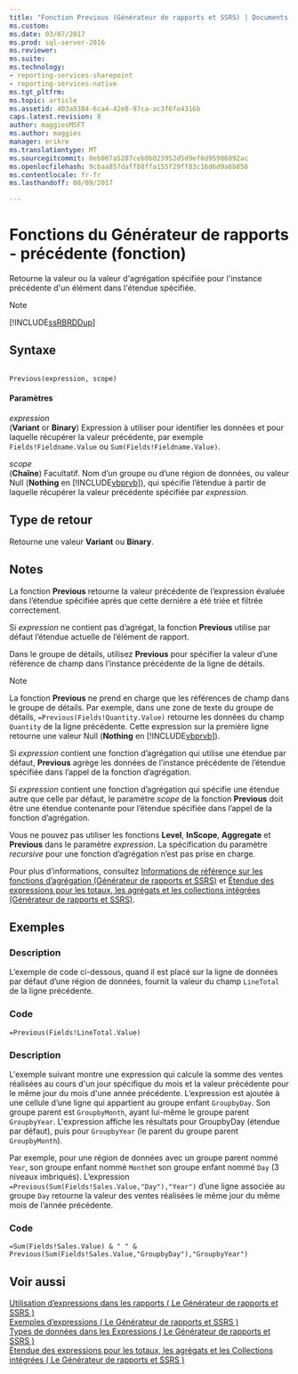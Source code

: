```yaml
---
title: "Fonction Previous (Générateur de rapports et SSRS) | Documents Microsoft"
ms.custom: 
ms.date: 03/07/2017
ms.prod: sql-server-2016
ms.reviewer: 
ms.suite: 
ms.technology:
- reporting-services-sharepoint
- reporting-services-native
ms.tgt_pltfrm: 
ms.topic: article
ms.assetid: 403a9384-6ca4-42e8-97ca-ac3f6fe4316b
caps.latest.revision: 8
author: maggiesMSFT
ms.author: maggies
manager: erikre
ms.translationtype: MT
ms.sourcegitcommit: 0eb007a5207ceb0b023952d5d9ef6d95986092ac
ms.openlocfilehash: 9cbaa857daff88ffa155f29ff83c16d6d9a6b856
ms.contentlocale: fr-fr
ms.lasthandoff: 08/09/2017

---
```

# <a name="report-builder-functions---previous-function"></a>Fonctions du Générateur de rapports - précédente (fonction)
  Retourne la valeur ou la valeur d'agrégation spécifiée pour l'instance précédente d'un élément dans l'étendue spécifiée.  
  
> [!NOTE]  
>  [!INCLUDE[ssRBRDDup](../../includes/ssrbrddup-md.md)]  
  
## <a name="syntax"></a>Syntaxe  
  
```  
  
Previous(expression, scope)  
```  
  
#### <a name="parameters"></a>Paramètres  
 *expression*  
 (**Variant** or **Binary**) Expression à utiliser pour identifier les données et pour laquelle récupérer la valeur précédente, par exemple `Fields!Fieldname.Value` ou `Sum(Fields!Fieldname.Value)`.  
  
 *scope*  
 (**Chaîne**) Facultatif. Nom d’un groupe ou d’une région de données, ou valeur Null (**Nothing** en [!INCLUDE[vbprvb](../../includes/vbprvb-md.md)]), qui spécifie l’étendue à partir de laquelle récupérer la valeur précédente spécifiée par *expression*.  
  
## <a name="return-type"></a>Type de retour  
 Retourne une valeur **Variant** ou **Binary**.  
  
## <a name="remarks"></a>Notes  
 La fonction **Previous** retourne la valeur précédente de l’expression évaluée dans l’étendue spécifiée après que cette dernière a été triée et filtrée correctement.  
  
 Si *expression* ne contient pas d’agrégat, la fonction **Previous** utilise par défaut l’étendue actuelle de l’élément de rapport.  
  
 Dans le groupe de détails, utilisez **Previous** pour spécifier la valeur d’une référence de champ dans l’instance précédente de la ligne de détails.  
  
> [!NOTE]  
>  La fonction **Previous** ne prend en charge que les références de champ dans le groupe de détails. Par exemple, dans une zone de texte du groupe de détails, `=Previous(Fields!Quantity.Value)` retourne les données du champ `Quantity` de la ligne précédente. Cette expression sur la première ligne retourne une valeur Null (**Nothing** en [!INCLUDE[vbprvb](../../includes/vbprvb-md.md)]).  
  
 Si *expression* contient une fonction d’agrégation qui utilise une étendue par défaut, **Previous** agrège les données de l’instance précédente de l’étendue spécifiée dans l’appel de la fonction d’agrégation.  
  
 Si *expression* contient une fonction d’agrégation qui spécifie une étendue autre que celle par défaut, le paramètre *scope* de la fonction **Previous** doit être une étendue contenante pour l’étendue spécifiée dans l’appel de la fonction d’agrégation.  
  
 Vous ne pouvez pas utiliser les fonctions **Level**, **InScope**, **Aggregate** et **Previous** dans le paramètre *expression*. La spécification du paramètre *recursive* pour une fonction d’agrégation n’est pas prise en charge.  
  
 Pour plus d’informations, consultez [Informations de référence sur les fonctions d’agrégation &#40;Générateur de rapports et SSRS&#41;](../../reporting-services/report-design/report-builder-functions-aggregate-functions-reference.md) et [Étendue des expressions pour les totaux, les agrégats et les collections intégrées &#40;Générateur de rapports et SSRS&#41;](../../reporting-services/report-design/expression-scope-for-totals-aggregates-and-built-in-collections.md).  
  
## <a name="examples"></a>Exemples  
  
### <a name="description"></a>Description  
 L’exemple de code ci-dessous, quand il est placé sur la ligne de données par défaut d’une région de données, fournit la valeur du champ `LineTotal` de la ligne précédente.  
  
### <a name="code"></a>Code  
  
```  
=Previous(Fields!LineTotal.Value)  
```  
  
### <a name="description"></a>Description  
 L'exemple suivant montre une expression qui calcule la somme des ventes réalisées au cours d'un jour spécifique du mois et la valeur précédente pour le même jour du mois d'une année précédente. L’expression est ajoutée à une cellule d’une ligne qui appartient au groupe enfant `GroupbyDay`. Son groupe parent est `GroupbyMonth`, ayant lui-même le groupe parent `GroupbyYear`. L'expression affiche les résultats pour GroupbyDay (étendue par défaut), puis pour `GroupbyYear` (le parent du groupe parent `GroupbyMonth`).  
  
 Par exemple, pour une région de données avec un groupe parent nommé `Year`, son groupe enfant nommé `Month`et son groupe enfant nommé `Day` (3 niveaux imbriqués). L’expression `=Previous(Sum(Fields!Sales.Value,"Day"),"Year")` d’une ligne associée au groupe `Day` retourne la valeur des ventes réalisées le même jour du même mois de l’année précédente.  
  
### <a name="code"></a>Code  
  
```  
=Sum(Fields!Sales.Value) & " " & Previous(Sum(Fields!Sales.Value,"GroupbyDay"),"GroupbyYear")  
```  
  
## <a name="see-also"></a>Voir aussi  
 [Utilisation d’expressions dans les rapports &#40; Le Générateur de rapports et SSRS &#41;](../../reporting-services/report-design/expression-uses-in-reports-report-builder-and-ssrs.md)   
 [Exemples d’expressions &#40; Le Générateur de rapports et SSRS &#41;](../../reporting-services/report-design/expression-examples-report-builder-and-ssrs.md)   
 [Types de données dans les Expressions &#40; Le Générateur de rapports et SSRS &#41;](../../reporting-services/report-design/data-types-in-expressions-report-builder-and-ssrs.md)   
 [Étendue des expressions pour les totaux, les agrégats et les Collections intégrées &#40; Le Générateur de rapports et SSRS &#41;](../../reporting-services/report-design/expression-scope-for-totals-aggregates-and-built-in-collections.md)  
  
  
